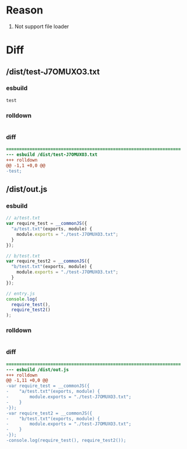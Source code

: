 # Reason
1. Not support file loader
# Diff
## /dist/test-J7OMUXO3.txt
### esbuild
```js
test
```
### rolldown
```js

```
### diff
```diff
===================================================================
--- esbuild	/dist/test-J7OMUXO3.txt
+++ rolldown	
@@ -1,1 +0,0 @@
-test;

```
## /dist/out.js
### esbuild
```js
// a/test.txt
var require_test = __commonJS({
  "a/test.txt"(exports, module) {
    module.exports = "./test-J7OMUXO3.txt";
  }
});

// b/test.txt
var require_test2 = __commonJS({
  "b/test.txt"(exports, module) {
    module.exports = "./test-J7OMUXO3.txt";
  }
});

// entry.js
console.log(
  require_test(),
  require_test2()
);
```
### rolldown
```js

```
### diff
```diff
===================================================================
--- esbuild	/dist/out.js
+++ rolldown	
@@ -1,11 +0,0 @@
-var require_test = __commonJS({
-    "a/test.txt"(exports, module) {
-        module.exports = "./test-J7OMUXO3.txt";
-    }
-});
-var require_test2 = __commonJS({
-    "b/test.txt"(exports, module) {
-        module.exports = "./test-J7OMUXO3.txt";
-    }
-});
-console.log(require_test(), require_test2());

```